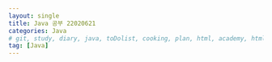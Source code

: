 ```yaml
---
layout: single
title: Java 공부 22020621
categories: Java
# git, study, diary, java, toDolist, cooking, plan, html, academy, html/css, JSP
tag: [Java] 
---
```



